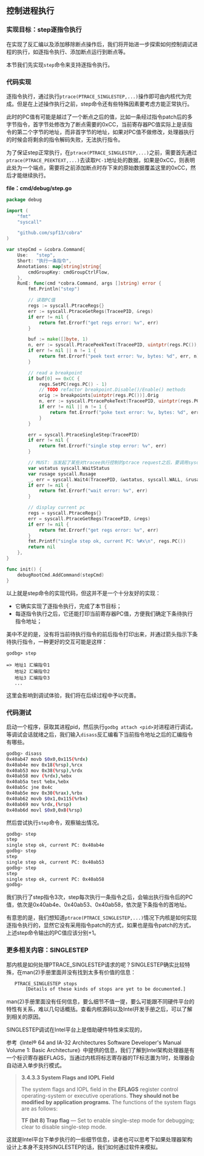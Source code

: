 ## 控制进程执行

### 实现目标：step逐指令执行

在实现了反汇编以及添加移除断点操作后，我们将开始进一步探索如何控制调试进程的执行，如逐指令执行、添加断点运行到断点等。

本节我们先实现`step`命令来支持逐指令执行。

### 代码实现

逐指令执行，通过执行`ptrace(PTRACE_SINGLESTEP,...)`操作即可由内核代为完成。但是在上述操作执行之前，step命令还有些特殊因素要考虑方能正常执行。

此时的PC值有可能是越过了一个断点之后的值，比如一条经过指令patch后的多字节指令，首字节处修改为了断点需要的0xCC，当前寄存器PC值实际上是该指令的第二个字节的地址，而非首字节的地址，如果对PC值不做修改，处理器执行的时候会将剩余的指令解码失败，无法执行指令。

为了保证step正常执行，在`ptrace(PTRACE_SINGLESTEP,...)`之前，需要首先通过`ptrace(PTRACE_PEEKTEXT,...)`去读取`PC-1`地址处的数据，如果是0xCC，则表明此处为一个端点，需要将之前添加断点时存下来的原始数据覆盖这里的0xCC，然后才能继续执行。

**file：cmd/debug/step.go**

```go
package debug

import (
	"fmt"
	"syscall"

	"github.com/spf13/cobra"
)

var stepCmd = &cobra.Command{
	Use:   "step",
	Short: "执行一条指令",
	Annotations: map[string]string{
		cmdGroupKey: cmdGroupCtrlFlow,
	},
	RunE: func(cmd *cobra.Command, args []string) error {
		fmt.Println("step")

		// 读取PC值
		regs := syscall.PtraceRegs{}
		err := syscall.PtraceGetRegs(TraceePID, &regs)
		if err != nil {
			return fmt.Errorf("get regs error: %v", err)
		}

		buf := make([]byte, 1)
		n, err := syscall.PtracePeekText(TraceePID, uintptr(regs.PC()), buf)
		if err != nil || n != 1 {
			return fmt.Errorf("peek text error: %v, bytes: %d", err, n)
		}

		// read a breakpoint
		if buf[0] == 0xCC {
			regs.SetPC(regs.PC() - 1)
			// TODO refactor breakpoint.Disable()/Enable() methods
			orig := breakpoints[uintptr(regs.PC())].Orig
			n, err := syscall.PtracePokeText(TraceePID, uintptr(regs.PC()), []byte{orig})
			if err != nil || n != 1 {
				return fmt.Errorf("poke text error: %v, bytes: %d", err, n)
			}
		}

		err = syscall.PtraceSingleStep(TraceePID)
		if err != nil {
			return fmt.Errorf("single step error: %v", err)
		}

		// MUST: 当发起了某些对tracee执行控制的ptrace request之后，要调用syscall.Wait等待并获取tracee状态变化
		var wstatus syscall.WaitStatus
		var rusage syscall.Rusage
		_, err = syscall.Wait4(TraceePID, &wstatus, syscall.WALL, &rusage)
		if err != nil {
			return fmt.Errorf("wait error: %v", err)
		}

		// display current pc
		regs = syscall.PtraceRegs{}
		err = syscall.PtraceGetRegs(TraceePID, &regs)
		if err != nil {
			return fmt.Errorf("get regs error: %v", err)
		}
		fmt.Printf("single step ok, current PC: %#x\n", regs.PC())
		return nil
	},
}

func init() {
	debugRootCmd.AddCommand(stepCmd)
}

```

以上就是step命令的实现代码，但这并不是一个十分友好的实现：

- 它确实实现了逐指令执行，完成了本节目标；
- 每逐指令执行之后，它还能打印当前寄存器PC值，方便我们确定下条待执行指令地址；

美中不足的是，没有将当前待执行指令的前后指令打印出来，并通过箭头指示下条待执行指令，一种更好的交互可能是这样：

```
godbg> step

=> 地址1 汇编指令1
   地址2 汇编指令2
   地址3 汇编指令3
   ...
```

这里会影响到调试体验，我们将在后续过程中予以完善。



### 代码测试

启动一个程序，获取其进程pid，然后执行`godbg attach <pid>`对进程进行调试，等调试会话就绪之后，我们输入`disass`反汇编看下当前指令地址之后的汇编指令有哪些。

```bash
godbg> disass
0x40ab47 movb $0x0,0x115(%rdx)
0x40ab4e mov 0x18(%rsp),%rcx
0x40ab53 mov 0x38(%rsp),%rdx
0x40ab58 mov (%rdx),%ebx
0x40ab5a test %ebx,%ebx
0x40ab5c jne 0x4c
0x40ab5e mov 0x30(%rax),%rbx
0x40ab62 movb $0x1,0x115(%rbx)
0x40ab69 mov %rdx,(%rsp)
0x40ab6d movl $0x0,0x8(%rsp)
```

然后尝试执行`step`命令，观察输出情况。

```bash
godbg> step
step
single step ok, current PC: 0x40ab4e
godbg> step
step
single step ok, current PC: 0x40ab53
godbg> step
step
single step ok, current PC: 0x40ab58
godbg> 
```

我们执行了step指令3次，step每次执行一条指令之后，会输出执行指令后的PC值，依次是0x40ab4e、0x40ab53、0x40ab58，依次是下条指令的首地址。

有意思的是，我们想知道`ptrace(PTRACE_SINGLESTEP,...)`情况下内核是如何实现逐指令执行的，显然它没有采用指令patch的方式，如果也是指令patch的方式，上述step命令输出的PC值应该分别+1。

### 更多相关内容：SINGLESTEP

那内核是如何处理PTRACE_SINGLESTEP请求的呢？SINGLESTEP确实比较特殊，在man(2)手册里面并没有找到太多有价值的信息：

```bash
   PTRACE_SINGLESTEP stops
       [Details of these kinds of stops are yet to be documented.]
```

man(2)手册里面没有任何信息，要么细节不值一提，要么可能跟不同硬件平台的特性有关系，难以几句话概括。查看内核源码以及Intel开发手册之后，可以了解到相关的原因。

SINGLESTEP调试在Intel平台上是借助硬件特性来实现的，

参考《Intel® 64 and IA-32 Architectures Software Developer's Manual Volume 1: Basic Architecture》中提供的信息，我们了解到Intel架构处理器是有一个标识寄存器EFLAGS，当通过内核将标志寄存器的TF标志置为1时，处理器会自动进入单步执行模式。

> **3.4.3.3 System Flags and IOPL Field**
>
> The system flags and IOPL field in the **EFLAGS** register control operating-system or executive operations. **They should not be modified by application programs.** The functions of the system flags are as follows:
>
> **TF (bit 8) Trap flag** — Set to enable single-step mode for debugging; clear to disable single-step mode. 

这就是Intel平台下单步执行的一些细节信息，读者也可以思考下如果处理器架构设计上本身不支持SINGLESTEP的话，我们如何通过软件来模拟。